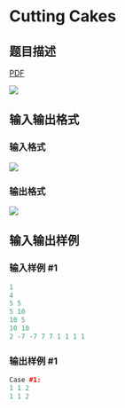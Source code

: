 # Cutting Cakes

## 题目描述

[problemUrl]: https://uva.onlinejudge.org/index.php?option=com_onlinejudge&Itemid=8&category=78&page=show_problem&problem=2654

[PDF](https://uva.onlinejudge.org/external/116/p11607.pdf)

![](https://cdn.luogu.com.cn/upload/vjudge_pic/UVA11607/8e39d4f56bbcadbc9dc4c7d051b1a26ea1b7c692.png)

## 输入输出格式

### 输入格式

![](https://cdn.luogu.com.cn/upload/vjudge_pic/UVA11607/cdf2af847d56956db474571985de5ade350335ac.png)

### 输出格式

![](https://cdn.luogu.com.cn/upload/vjudge_pic/UVA11607/4d3df43407ef621aa8d8946fc975495bf2bf319d.png)

## 输入输出样例

### 输入样例 #1

```cpp
1
4
5 5
5 10
10 5
10 10
2 -7 -7 7 7 1 1 1 1
```


### 输出样例 #1

```cpp
Case #1:
1 1 2
1 1 2
```



